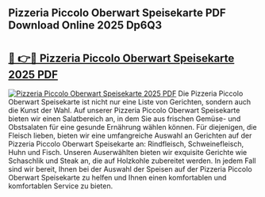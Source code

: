 ## Pizzeria Piccolo Oberwart Speisekarte PDF Download Online 2025 Dp6Q3

# <h2><a href="http://gcb56m0.nevu.top/?p=Pizzeria+Piccolo+Oberwart+Speisekarte">🔗 👉🔴 Pizzeria Piccolo Oberwart Speisekarte 2025 PDF</a></h2>

[![Pizzeria Piccolo Oberwart Speisekarte 2025 PDF](https://i.imgur.com/dBaPXMq.png)](http://gcb56m0.nevu.top/?p=Pizzeria+Piccolo+Oberwart+Speisekarte)
Die Pizzeria Piccolo Oberwart Speisekarte ist nicht nur eine Liste von Gerichten, sondern auch die Kunst der Wahl. Auf unserer Pizzeria Piccolo Oberwart Speisekarte bieten wir einen Salatbereich an, in dem Sie aus frischen Gemüse- und Obstsalaten für eine gesunde Ernährung wählen können. Für diejenigen, die Fleisch lieben, bieten wir eine umfangreiche Auswahl an Gerichten auf der Pizzeria Piccolo Oberwart Speisekarte an: Rindfleisch, Schweinefleisch, Huhn und Fisch. Unseren Auserwählten bieten wir exquisite Gerichte wie Schaschlik und Steak an, die auf Holzkohle zubereitet werden. In jedem Fall sind wir bereit, Ihnen bei der Auswahl der Speisen auf der Pizzeria Piccolo Oberwart Speisekarte zu helfen und Ihnen einen komfortablen und komfortablen Service zu bieten.
